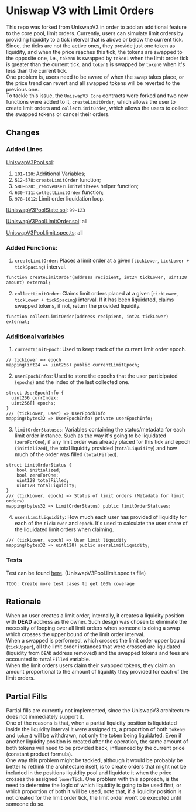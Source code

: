 # Uniswap V3 with Limit Orders

This repo was forked from UniswapV3 in order to add an additional feature to the core pool, limit orders. Currently, users can simulate limit orders by providing liquidity to a tick interval that is above or below the current tick.  
Since, the ticks are not the active ones, they provide just one token as liquidity, and when the price reaches this tick, the tokens are swapped to the opposite one, i.e., `token0` is swapped by `token1` when the limit order tick is greater than the current tick, and `token1` is swapped by `token0` when it's less than the current tick.  
One problem is, users need to be aware of when the swap takes place, or the price trend can revert and all swapped tokens will be reverted to the previous one.  
To tackle this issue, the `UniswapV3 Core` contracts were forked and two new functions were added to it, `createLimitOrder`, which allows the user to create limit orders and `collectLimitOrder`, which allows the users to collect the swapped tokens or cancel their orders.

## Changes

### Added Lines
[UniswapV3Pool.sol](./contracts/UniswapV3Pool.sol):
1. `101-120`: Additional Variables;
2. `512-578`: `createLimitOrder` function;
3. `580-628`: `_removeUserLimitWithFees` helper function;
4. `630-711`: `collectLimitOrder` function;
5. `978-1012`: Limit order liquidation loop.

[IUniswapV3PoolState.sol](./contracts/interfaces/pool/IUniswapV3PoolState.sol): `99-123`

[IUniswapV3PoolLimitOrder.sol](./contracts/interfaces/pool/IUniswapV3PoolLimitOrder.sol): all

[UniswapV3Pool.limit.spec.ts](./test/UniswapV3Pool.limit.spec.ts): all


### Added Functions:
1. `createLimitOrder`: Places a limit order at a given [`tickLower`, `tickLower + tickSpacing`) interval.
```
function createLimitOrder(address recipient, int24 tickLower, uint128 amount) external;
```

2. `collectLimitOrder`: Claims limit orders placed at a given [`tickLower`, `tickLower + tickSpacing`) interval. If it has been liquidated, claims swapped tokens, if not, return the provided liquidity.
```
function collectLimitOrder(address recipient, int24 tickLower) external;
```

### Additional variables
1. `currentLimitEpoch`: Used to keep track of the current limit order epoch.
```
// tickLower => epoch
mapping(int24 => uint256) public currentLimitEpoch;
```

2. `userEpochInfos`: Used to store the epochs that the user participated (`epochs`) and the index of the last collected one.
```
struct UserEpochInfo {
  uint256 currIndex;
  uint256[] epochs;
}
/// (tickLower, user) => UserEpochInfo
mapping(bytes32 => UserEpochInfo) private userEpochInfo;
```

3. `limitOrderStatuses`: Variables containing the status/metadata for each limit order instance. Such as the way it's going to be liquidated (`zeroForOne`), if any limit order was already placed for this tick and epoch (`initialized`), the total liquidity provided (`totalLiquidity`) and how much of the order was filled (`totalFilled`).
```
struct LimitOrderStatus {
    bool initialized;
    bool zeroForOne;
    uint128 totalFilled;
    uint128 totalLiquidity;
}
/// (tickLower, epoch) => Status of limit orders (Metadata for limit orders)
mapping(bytes32 => LimitOrderStatus) public limitOrderStatuses;
```

4. `usersLimitLiquidity`: How much each user has provided of liquidity for each of the `tickLower` and `epoch`. It's used to calculate the user share of the liquidated limit orders when claiming.
```
/// (tickLower, epoch) => User limit liquidity 
mapping(bytes32 => uint128) public usersLimitLiquidity;
```

### Tests
Test can be found [here](./test/UniswapV3Pool.limit.spec.ts). (UniswapV3Pool.limit.spec.ts file)

`TODO: Create more test cases to get 100% coverage`

## Rationale
When an user creates a limit order, internally, it creates a liquidity position with **DEAD** address as the owner. Such design was chosen to eliminate the necessity of looping over all limit orders when someone is doing a swap which crosses the upper bound of the limit order interval.  
When a swapped is performed, which crosses the limit order upper bound (`tickUpper`), all the limit order instances that were crossed are liquidated (liquidity from `DEAD` address removed) and the swapped tokens and fees are accounted to `totalFilled` variable.  
When the limit orders users claim their swapped tokens, they claim an amount proportional to the amount of liquidity they provided for each of the limit orders.

## Partial Fills
Partial fills are currently not implemented, since the UniswapV3 architecture does not immediately support it.  
One of the reasons is that, when a partial liquidity position is liquidated inside the liquidity interval it were assigned to, a proportion of both `token0` and `token1` will be withdrawn, not only the token being liquidated. Even if another liquidity position is created after the operation, the same amount of both tokens will need to be provided back, influenced by the current price (constant product formula).  
One way this problem might be tackled, although it would be probably be better to rethink the architecture itself, is to create orders that might not be included in the positions liquidity pool and liquidate it when the price crosses the assigned `lowerTick`. One problem with this approach, is the need to determine the logic of which liquidity is going to be used first, or which proportion of both it will be used, note that, if a liquidity position is not created for the limit order tick, the limit order won't be executed until someone do so. 
